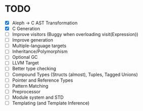 # TODO #
- [X] Aleph -> C AST Transformation
- [X] C Generation
- [ ] Improve visitors (Buggy when overloading visit(Expression))
- [ ] Improve generation
- [ ] Multiple-language targets
- [ ] Inheritance/Polymorphism
- [ ] Optional GC
- [ ] LLVM Target
- [ ] Better type checking
- [ ] Compound Types (Structs (almost), Tuples, Tagged Unions)
- [ ] Pointer and Reference Types
- [ ] Pattern Matching
- [ ] Preprocessor
- [ ] Module system and STD
- [ ] Templating (and Template Inference)
